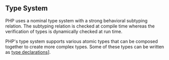  
## Type System
 
 PHP uses a nominal type system with a strong behavioral subtyping relation. The subtyping relation is checked at compile time whereas the verification of types is dynamically checked at run time. 
 
 PHP's type system supports various atomic types that can be composed together to create more complex types. Some of these types can be written as [type declarations](language.types.declarations)]. 
 
<!-- start sect2 -->
<!--

  Atomic types
  
   Some atomic types are built-in types which are tightly integrated with the
   language and cannot be reproduced with user defined types.
  

  
   The list of base types is:
   
    
     Built-in types
     
      
       
        Scalar types:
       
       
        
         bool type
        
        
         int type
        
        
         float type
        
        
         string type
        
       
      
      
       array type
      
      
       object type
      
      
       resource type
      
      
       never type
      
      
       void type
      
      
       
        Relative class types:
        self, parent, and static
       
      
      
       
        Singleton types
       
       
        
         false
        
        
         true
        
       
      
      
       
        Unit types
       
       
        
         null
        
       
      
     
    
    
     
      User-defined types (generally referred to as class-types)
     
     
      
       Interfaces
      
      
       Classes
      
      
       Enumerations
      
     
    
    
     callable type
    
   
  

  
   Scalar types
   
    A value is considered scalar if it is of type int,
    float, string or bool.
   
  

  
   User-defined types
   
    It is possible to define custom types with
    interfaces,
    classes and
    enumerations.
    These are considered as user-defined types, or class-types.
    For example, a class called Elephant can be defined,
    then objects of type Elephant can be instantiated,
    and a function can request a parameter of type Elephant.
   
  
 
-->
 
<!-- start sect2 -->
<!--

  Composite types
  
   It is possible to combine multiple atomic types into composite types.
   PHP allows types to be combined in the following ways:
  

  
   
    
     Intersection of class-types (interfaces and class names).
    
   
   
    
     Union of types.
    
   
  

  
   Intersection types
   
    An intersection type accepts values which satisfies multiple
    class-type declarations, rather than a single one.
    Individual types which form the intersection type are joined by the
    & symbol. Therefore, an intersection type comprised
    of the types T, U, and
    V will be written as T&U&V.
   
  

  
   Union types
   
    A union type accepts values of multiple different types,
    rather than a single one.
    Individual types which form the union type are joined by the
    | symbol. Therefore, a union type comprised
    of the types T, U, and
    V will be written as T|U|V.
    If one of the types is an intersection type, it needs to be bracketed
    with parenthesis for it to written in DNF:
    T|(X&Y).
   
  
 
-->
 
<!-- start sect2 -->
<!--

  Type aliases

  
   PHP supports two type aliases: mixed and
   iterable which corresponds to the
   union type
   of object|resource|array|string|float|int|bool|null
   and Traversable|array respectively.
  

  
   
    PHP does not support user-defined type aliases.
   
  
 
-->

